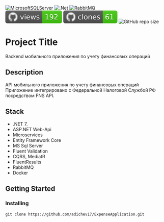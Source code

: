 ![MicrosoftSQLServer](https://img.shields.io/badge/Microsoft%20SQL%20Server-CC2927?style=for-the-badge&logo=microsoft%20sql%20server&logoColor=white)
![.Net](https://img.shields.io/badge/.NET-5C2D91?style=for-the-badge&logo=.net&logoColor=white)
![RabbitMQ](https://img.shields.io/badge/Rabbitmq-FF6600?style=for-the-badge&logo=rabbitmq&logoColor=white)
<br/>
![views](https://raw.githubusercontent.com/adichev17/traffic-all-repositories/traffic/traffic-ExpenseApplication/views.svg)
![clones](https://raw.githubusercontent.com/adichev17/traffic-all-repositories/traffic/traffic-ExpenseApplication/clones.svg)
![GitHub repo size](https://img.shields.io/github/repo-size/adichev17/ExpenseApplication)

# Project Title

Backend мобильного приложения по учету финансовых операций

## Description

API мобильного приложения по учету финансовых операций
Приложение интегрировано с Федеральной Налоговой Службой РФ посредством FNS API.

## Stack

- .NET 7.
- ASP.NET Web-Api
- Microservices
- Entity Framework Core
- MS Sql Server
- Fluent Validation
- CQRS, MediatR
- FluentResults
- RabbitMQ
- Docker

## Getting Started

### Installing

```
git clone https://github.com/adichev17/ExpenseApplication.git
```

